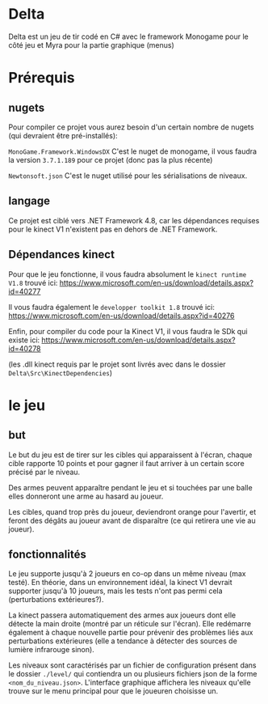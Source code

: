 # Delta

Delta est un jeu de tir codé en C# avec le framework Monogame pour le côté jeu et Myra pour la partie graphique (menus)


# Prérequis
## nugets
Pour compiler ce projet vous aurez besoin d'un certain nombre de nugets (qui devraient être pré-installés):

`MonoGame.Framework.WindowsDX`
C'est le nuget de monogame, il vous faudra la version `3.7.1.189` pour ce projet (donc pas la plus récente)

`Newtonsoft.json`
C'est le nuget utilisé pour les sérialisations de niveaux.

## langage
Ce projet est ciblé vers .NET Framework 4.8, car les dépendances requises pour le kinect V1 n'existent pas en dehors de .NET Framework.

## Dépendances kinect
Pour que le jeu fonctionne, il vous faudra absolument le `kinect runtime V1.8` trouvé ici: https://www.microsoft.com/en-us/download/details.aspx?id=40277

Il vous faudra également le `developper toolkit 1.8` trouvé ici: https://www.microsoft.com/en-us/download/details.aspx?id=40276

Enfin, pour compiler du code pour la Kinect V1, il vous faudra le SDk qui existe ici: https://www.microsoft.com/en-us/download/details.aspx?id=40278

(les .dll kinect requis par le projet sont livrés avec dans le dossier `Delta\Src\KinectDependencies`)

# le jeu
## but
Le but du jeu est de tirer sur les cibles qui apparaissent à l'écran, chaque cible rapporte 10 points et pour gagner il faut arriver à un certain score précisé par le niveau.

Des armes peuvent apparaître pendant le jeu et si touchées par une balle elles donneront une arme au hasard au joueur.

Les cibles, quand trop près du joueur, deviendront orange pour l'avertir, et feront des dégâts au joueur avant de disparaître (ce qui retirera une vie au joueur).

## fonctionnalités
Le jeu supporte jusqu'à 2 joueurs en co-op dans un même niveau (max testé). En théorie, dans un environnement idéal, la kinect V1 devrait supporter jusqu'à 10 joueurs, mais les tests n'ont pas permi cela (perturbations extérieures?).

La kinect passera automatiquement des armes aux joueurs dont elle détecte la main droite (montré par un réticule sur l'écran). Elle redémarre également à chaque nouvelle partie pour prévenir des problèmes liés aux perturbations extérieures (elle a tendance à détecter des sources de lumière infrarouge sinon).

Les niveaux sont caractérisés par un fichier de configuration présent dans le dossier `./level/` qui contiendra un ou plusieurs fichiers json de la forme `<nom_du_niveau.json>`. L'interface graphique affichera les niveaux qu'elle trouve sur le menu principal pour que le joueuren choisisse un.
